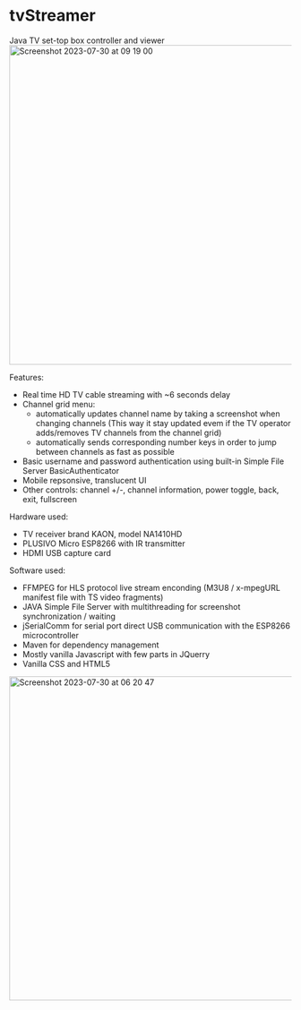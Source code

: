 # tvStreamer
Java TV set-top box controller and viewer
<br>
<img width="571" alt="Screenshot 2023-07-30 at 09 19 00" src="https://github.com/vladcomarlau/tvStreamer/assets/102293760/c51d0dc2-0f07-402b-8ff7-33da555d8817">

Features:
  - Real time HD TV cable streaming with ~6 seconds delay
  - Channel grid menu:
      - automatically updates channel name by taking a screenshot when changing channels
        (This way it stay updated evem if the TV operator adds/removes TV channels from the channel grid)
      - automatically sends corresponding number keys in order to jump between channels as fast as possible
  - Basic username and password authentication using built-in Simple File Server BasicAuthenticator
  - Mobile repsonsive, translucent UI
  - Other controls: channel +/-, channel information, power toggle, back, exit, fullscreen

Hardware used:
  - TV receiver brand KAON, model NA1410HD
  - PLUSIVO Micro ESP8266 with IR transmitter
  - HDMI USB capture card
    
Software used:
  - FFMPEG for HLS protocol live stream enconding (M3U8 / x-mpegURL manifest file with TS video fragments)
  - JAVA Simple File Server with multithreading for screenshot synchronization / waiting
  - jSerialComm for serial port direct USB communication with the ESP8266 microcontroller
  - Maven for dependency management
  - Mostly vanilla Javascript with few parts in JQuerry
  - Vanilla CSS and HTML5


<img width="579" alt="Screenshot 2023-07-30 at 06 20 47" src="https://github.com/vladcomarlau/tvStreamer/assets/102293760/214025a3-50b7-4242-9404-f3b89ac341f3">


